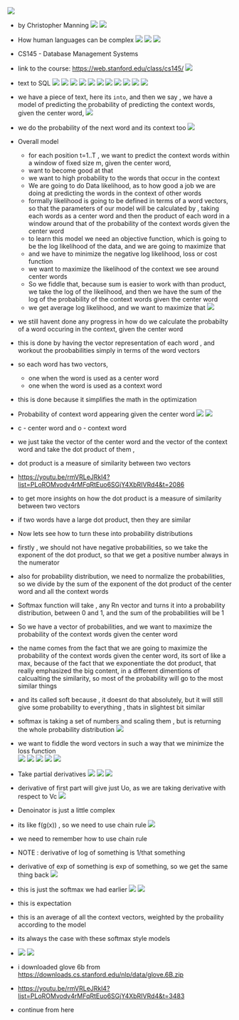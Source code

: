 ![](2023-09-28-07-06-51.png)
- by Christopher Manning
![](2023-09-28-07-07-15.png)
![](2023-09-28-07-09-48.png)
- How human languages can be complex
![](2023-09-28-07-10-14.png)
![](2023-09-28-07-18-05.png)
![](2023-09-28-07-19-46.png)
- CS145 - Database Management Systems
- link to the course: https://web.stanford.edu/class/cs145/
![](2023-09-28-07-26-27.png)
- text to SQL
![](2023-09-28-07-26-53.png)
![](2023-09-28-07-28-13.png)
![](2023-09-28-07-29-02.png)
![](2023-09-28-07-31-36.png)
![](2023-09-28-07-32-05.png)
![](2023-09-28-07-33-09.png)
![](2023-09-28-07-36-14.png)
![](2023-09-28-07-38-52.png)
![](2023-09-28-07-39-12.png)
![](2023-09-28-07-40-35.png)
![](2023-09-28-07-42-58.png)
- we have a piece of text, here its `into`, and then we say , we have a model of predicting the probability of predicting the context words, given the center word, 
![](2023-09-28-07-45-11.png)
- we do the probability of the next word and its context too
![](2023-09-28-07-45-36.png)
- Overall model
    - for each position t=1..T , we want to predict the context words within a window of fixed size m, given the center word, 
    - want to become good at that
    - we want to high probability to the words that occur in the context
    - We are going to do Data likelihood, as to how good a job we are doing at predicting the words in the context of other words
    - formally likelihood is going to be defined in terms of a word vectors, so that the parameters of our model will be calculated by , taking each words as a center word and then the product of each word in a window around that  of the probability of the context words given the center word
    - to learn this model we need an objective function, which is going to be the log likelihood of the data, and we are going to maximize that
    - and we have to minimize the negative log likelihood, loss or cost function
    - we want to maximize the likelihood of the context we see around center words  
    - So we fiddle that, because sum is easier to work with than product, we take the log of the likelihood, and then we have the sum of the log of the probability of the context words given the center word
    - we get average log likelihood, and we want to maximize that
![](2023-09-28-07-56-00.png)
- we still havent done any progress in how do we calculate the probabilty of a word occuring in the  context, given the center word
- this is done by having the vector representation of each word , and workout the proobabilities simply in terms of the word vectors
- so each word has two vectors,
    - one when the word is used as a center word
    - one when the word is used as a context word
- this is done because it simplifies the math in the optimization
- Probability of context word appearing given the center word
![](2023-09-28-08-00-05.png)
![](2023-09-28-08-00-41.png)
- c - center word and o - context word
- we just take the vector of the center word and the vector of the context word and take the dot product of them , 
- dot product is a measure of similarity between two vectors
- https://youtu.be/rmVRLeJRkl4?list=PLoROMvodv4rMFqRtEuo6SGjY4XbRIVRd4&t=2086
- to get more insights on how the dot product is a measure of similarity between two vectors
- if two words have a large dot product, then they are similar
- Now lets see how to turn these into probability distributions
- firstly , we should not have negative probabilities, so we take the exponent of the dot product, so that we get a positive number always in the numerator
- also for probability distribution, we need to normalize the probabilities, so we divide by the sum of the exponent of the dot product of the center word and all the context words
- Softmax function will take , any Rn vector and turns it into a probability distribution, between 0 and 1, and the sum of the probabilities will be 1
- So we have a vector of probabilities, and we want to maximize the probability of the context words given the center word
- the name comes from the fact that we are going to maximize the probability of the context words given the center word, its sort of like a max, because of the fact that we exponentiate the dot product, that really emphasized the big content, in a different dimentions of calcualting the similarity, so most of the probability will go to the most similar things
- and its called soft because   , it doesnt do that absolutely, but it will still give some probability to everything , thats in slightest bit similar

- softmax is taking a set of numbers and scaling them , but is returning the whole probability distribution
![](2023-09-28-08-14-44.png)
- we want to fiddle the word vectors in such a way that we minimize the loss function    
![](2023-09-28-08-24-01.png)
![](2023-09-28-08-24-18.png)
![](2023-09-28-08-24-33.png)
![](2023-09-28-08-27-10.png)
![](2023-09-28-08-30-19.png)
- Take partial derivatives
![](2023-09-28-08-29-16.png)
![](2023-09-28-08-31-21.png)
![](2023-09-28-08-34-33.png)
- derivative of first part will give just Uo, as we are taking derivative with respect to Vc
![](2023-09-28-08-35-01.png)
- Denoinator is just a little complex
- its like f(g(x)) , so we need to use chain rule
![](2023-09-28-08-39-00.png)
- we need to remember how to use chain rule
- NOTE : derivative of log of something is 1/that something
- derivative of exp of something is exp of something, so we get the same thing back
![](2023-09-28-08-42-36.png)
- this is just the softmax we had earlier
![](2023-09-28-08-44-46.png)
![](2023-09-28-08-45-38.png)
- this is expectation
- this is an average of all the context vectors, weighted by the probaility according to the model
- its always the case with these softmax style models
- ![](2023-09-28-08-47-13.png)
![](2023-09-28-08-48-26.png)

- i downloaded glove 6b from https://downloads.cs.stanford.edu/nlp/data/glove.6B.zip
- https://youtu.be/rmVRLeJRkl4?list=PLoROMvodv4rMFqRtEuo6SGjY4XbRIVRd4&t=3483
- continue from here